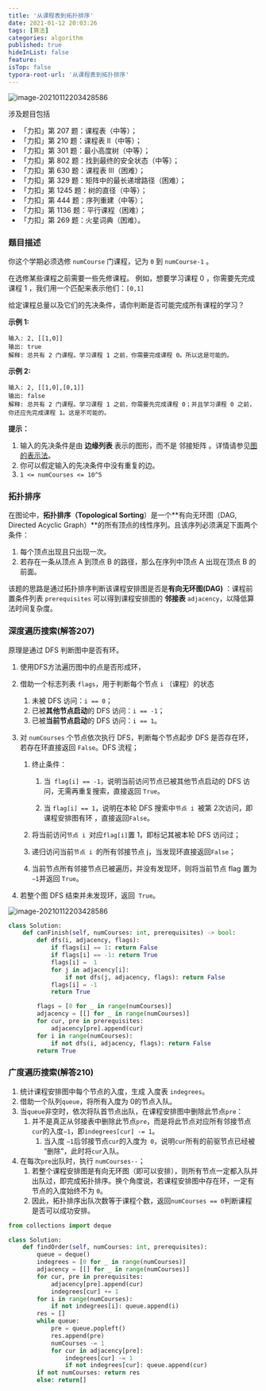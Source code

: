 ```yaml
---
title: '从课程表到拓扑排序'
date: 2021-01-12 20:03:26
tags: [算法]
categories: algorithm
published: true
hideInList: false
feature: 
isTop: false
typora-root-url: '从课程表到拓扑排序'
---
```




![image-20210112203428586](拓扑排序路径.gif)

涉及题目包括

- 「力扣」第 207 题：课程表（中等）；
- 「力扣」第 210 题：课程表 II（中等）；
- 「力扣」第 301 题：最小高度树（中等）；
- 「力扣」第 802 题：找到最终的安全状态（中等）；
- 「力扣」第 630 题：课程表 III（困难）；
- 「力扣」第 329 题：矩阵中的最长递增路径（困难）；
- 「力扣」第 1245 题：树的直径（中等）；
- 「力扣」第 444 题：序列重建（中等）；
- 「力扣」第 1136 题：平行课程（困难）；
- 「力扣」第 269 题：火星词典（困难）。

<!-- more -->

### 题目描述

你这个学期必须选修 `numCourse` 门课程，记为 `0` 到 `numCourse-1` 。

在选修某些课程之前需要一些先修课程。 例如，想要学习课程 0 ，你需要先完成课程 1 ，我们用一个匹配来表示他们：`[0,1]`

给定课程总量以及它们的先决条件，请你判断是否可能完成所有课程的学习？

**示例 1:**

```
输入: 2, [[1,0]] 
输出: true
解释: 总共有 2 门课程。学习课程 1 之前，你需要完成课程 0。所以这是可能的。
```

**示例 2:**

```
输入: 2, [[1,0],[0,1]]
输出: false
解释: 总共有 2 门课程。学习课程 1 之前，你需要先完成课程 0；并且学习课程 0 之前，你还应先完成课程 1。这是不可能的。
```

**提示：**

1. 输入的先决条件是由 **边缘列表** 表示的图形，而不是 邻接矩阵 。详情请参见[图的表示法](http://blog.csdn.net/woaidapaopao/article/details/51732947)。
2. 你可以假定输入的先决条件中没有重复的边。
3. `1 <= numCourses <= 10^5`

### 拓扑排序

在图论中，**拓扑排序（Topological Sorting**）是一个**有向无环图（DAG, Directed Acyclic Graph）**的所有顶点的线性序列。且该序列必须满足下面两个条件：

1. 每个顶点出现且只出现一次。
2. 若存在一条从顶点 A 到顶点 B 的路径，那么在序列中顶点 A 出现在顶点 B 的前面。

该题的思路是通过拓扑排序判断该课程安排图是否是**有向无环图(DAG)** ：课程前置条件列表 `prerequisites` 可以得到课程安排图的 **邻接表** `adjacency`，以降低算法时间复杂度。

### 深度遍历搜索(解答207)

原理是通过 DFS 判断图中是否有环。

1. 使用DFS方法遍历图中的点是否形成环，

2. 借助一个标志列表 `flags`，用于判断每个节点 `i` （课程）的状态

   1. 未被 DFS 访问：`i == 0`；
   2. 已被**其他节点启动**的 DFS 访问：`i == -1`；
   3. 已被**当前节点启动**的 DFS 访问：`i == 1`。

3. 对 `numCourses` 个节点依次执行 DFS，判断每个节点起步 DFS 是否存在环，若存在环直接返回 `False`。DFS 流程；

   1. 终止条件：

      1. 当` flag[i] == -1`，说明当前访问节点已被其他节点启动的 DFS 访问，无需再重复搜索，直接返回 `True`。

      2. 当 `flag[i] == 1`，说明在本轮 DFS 搜索中`节点 i `被第 2次访问，即课程安排图有环 ，直接返回`False`。
    2. 将当前访问`节点 i `对应` flag[i] `置 1，即标记其被本轮 DFS 访问过；
   3. 递归访问当前`节点 i `的所有邻接节点 j，当发现环直接返回`False`；
    4. 当前节点所有邻接节点已被遍历，并没有发现环，则将当前节点 flag 置为`−1`并返回 `True`。
   
4. 若整个图 DFS 结束并未发现环，返回` True`。

![image-20210112203428586](拓扑排序-20220410181216481.gif)

```python
class Solution:
    def canFinish(self, numCourses: int, prerequisites) -> bool:
        def dfs(i, adjacency, flags):
            if flags[i] == 1: return False
            if flags[i] == -1: return True
            flags[i] =  1
            for j in adjacency[i]:
                if not dfs(j, adjacency, flags): return False
            flags[i] = -1
            return True

        flags = [0 for _ in range(numCourses)]
        adjacency = [[] for _ in range(numCourses)]
        for cur, pre in prerequisites:
            adjacency[pre].append(cur)
        for i in range(numCourses):
            if not dfs(i, adjacency, flags): return False
        return True

```

### 广度遍历搜索(解答210)

1. 统计课程安排图中每个节点的入度，生成 入度表 `indegrees`。
2. 借助一个队列`queue`，将所有入度为 0的节点入队。
3. 当`queue`非空时，依次将队首节点出队，在课程安排图中删除此节点`pre`：
   1. 并不是真正从邻接表中删除此节点`pre`，而是将此节点对应所有邻接节点`cur`的入度`−1`，即`indegrees[cur] -= 1`。
      1. 当入度 `−1`后邻接节点` cur `的入度为` 0`，说明` cur `所有的前驱节点已经被 “删除”，此时将`cur`入队。
4. 在每次`pre`出队时，执行 `numCourses--`；
   1. 若整个课程安排图是有向无环图（即可以安排），则所有节点一定都入队并出队过，即完成拓扑排序。换个角度说，若课程安排图中存在环，一定有节点的入度始终不为 `0`。
   2. 因此，拓扑排序出队次数等于课程个数，返回`numCourses == 0`判断课程是否可以成功安排。

```python
from collections import deque

class Solution:
    def findOrder(self, numCourses: int, prerequisites):
        queue = deque()
        indegrees = [0 for _ in range(numCourses)]
        adjacency = [[] for _ in range(numCourses)]
        for cur, pre in prerequisites:
            adjacency[pre].append(cur)
            indegrees[cur] += 1
        for i in range(numCourses):
            if not indegrees[i]: queue.append(i)
        res = []
        while queue:
            pre = queue.popleft()
            res.append(pre)
            numCourses -= 1
            for cur in adjacency[pre]:
                indegrees[cur] -= 1
                if not indegrees[cur]: queue.append(cur)
        if not numCourses: return res
        else: return[]
```





























